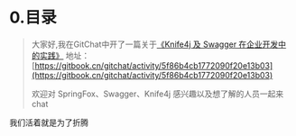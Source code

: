 # 0.目录

>大家好,我在GitChat中开了一篇关于[《Knife4j 及 Swagger 在企业开发中的实践》](https://gitbook.cn/gitchat/activity/5f86b4cb1772090f20e13b03)
>地址：[https://gitbook.cn/gitchat/activity/5f86b4cb1772090f20e13b03](https://gitbook.cn/gitchat/activity/5f86b4cb1772090f20e13b03)
>
>欢迎对 SpringFox、Swagger、Knife4j 感兴趣以及想了解的人员一起来chat 
>

我们活着就是为了折腾
 
 
 